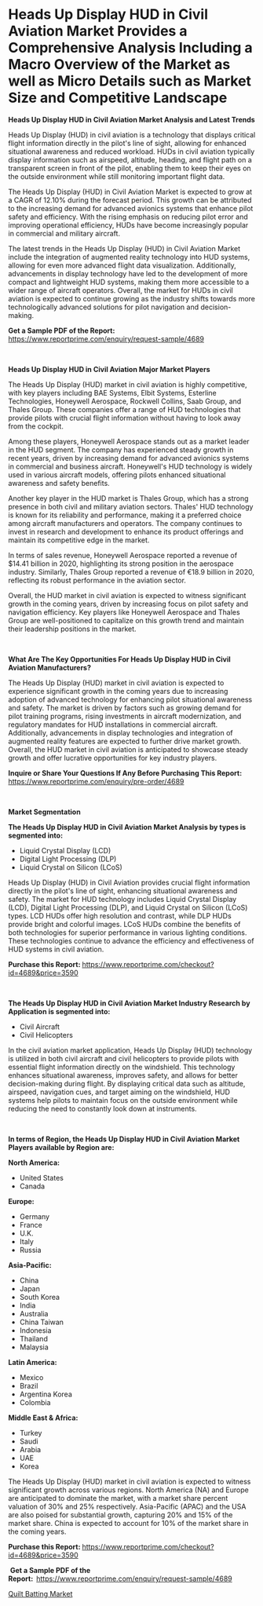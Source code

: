 <p><h1>Heads Up Display HUD in Civil Aviation Market Provides a Comprehensive Analysis Including a Macro Overview of the Market as well as Micro Details such as Market Size and Competitive Landscape</h1></p><p><strong>Heads Up Display HUD in Civil Aviation Market Analysis and Latest Trends</strong></p>
<p><p>Heads Up Display (HUD) in civil aviation is a technology that displays critical flight information directly in the pilot's line of sight, allowing for enhanced situational awareness and reduced workload. HUDs in civil aviation typically display information such as airspeed, altitude, heading, and flight path on a transparent screen in front of the pilot, enabling them to keep their eyes on the outside environment while still monitoring important flight data.</p><p>The Heads Up Display (HUD) in Civil Aviation Market is expected to grow at a CAGR of 12.10% during the forecast period. This growth can be attributed to the increasing demand for advanced avionics systems that enhance pilot safety and efficiency. With the rising emphasis on reducing pilot error and improving operational efficiency, HUDs have become increasingly popular in commercial and military aircraft.</p><p>The latest trends in the Heads Up Display (HUD) in Civil Aviation Market include the integration of augmented reality technology into HUD systems, allowing for even more advanced flight data visualization. Additionally, advancements in display technology have led to the development of more compact and lightweight HUD systems, making them more accessible to a wider range of aircraft operators. Overall, the market for HUDs in civil aviation is expected to continue growing as the industry shifts towards more technologically advanced solutions for pilot navigation and decision-making.</p></p>
<p><strong>Get a Sample PDF of the Report:&nbsp;</strong> <a href="https://www.reportprime.com/enquiry/request-sample/4689">https://www.reportprime.com/enquiry/request-sample/4689</a></p>
<p>&nbsp;</p>
<p><strong>Heads Up Display HUD in Civil Aviation Major Market Players</strong></p>
<p><p>The Heads Up Display (HUD) market in civil aviation is highly competitive, with key players including BAE Systems, Elbit Systems, Esterline Technologies, Honeywell Aerospace, Rockwell Collins, Saab Group, and Thales Group. These companies offer a range of HUD technologies that provide pilots with crucial flight information without having to look away from the cockpit.</p><p>Among these players, Honeywell Aerospace stands out as a market leader in the HUD segment. The company has experienced steady growth in recent years, driven by increasing demand for advanced avionics systems in commercial and business aircraft. Honeywell's HUD technology is widely used in various aircraft models, offering pilots enhanced situational awareness and safety benefits.</p><p>Another key player in the HUD market is Thales Group, which has a strong presence in both civil and military aviation sectors. Thales' HUD technology is known for its reliability and performance, making it a preferred choice among aircraft manufacturers and operators. The company continues to invest in research and development to enhance its product offerings and maintain its competitive edge in the market.</p><p>In terms of sales revenue, Honeywell Aerospace reported a revenue of $14.41 billion in 2020, highlighting its strong position in the aerospace industry. Similarly, Thales Group reported a revenue of €18.9 billion in 2020, reflecting its robust performance in the aviation sector.</p><p>Overall, the HUD market in civil aviation is expected to witness significant growth in the coming years, driven by increasing focus on pilot safety and navigation efficiency. Key players like Honeywell Aerospace and Thales Group are well-positioned to capitalize on this growth trend and maintain their leadership positions in the market.</p></p>
<p>&nbsp;</p>
<p><strong>What Are The Key Opportunities For Heads Up Display HUD in Civil Aviation Manufacturers?</strong></p>
<p><p>The Heads Up Display (HUD) market in civil aviation is expected to experience significant growth in the coming years due to increasing adoption of advanced technology for enhancing pilot situational awareness and safety. The market is driven by factors such as growing demand for pilot training programs, rising investments in aircraft modernization, and regulatory mandates for HUD installations in commercial aircraft. Additionally, advancements in display technologies and integration of augmented reality features are expected to further drive market growth. Overall, the HUD market in civil aviation is anticipated to showcase steady growth and offer lucrative opportunities for key industry players.</p></p>
<p><strong>Inquire or Share Your Questions If Any Before Purchasing This Report:</strong> <a href="https://www.reportprime.com/enquiry/pre-order/4689">https://www.reportprime.com/enquiry/pre-order/4689</a></p>
<p>&nbsp;</p>
<p><strong>Market Segmentation</strong></p>
<p><strong>The Heads Up Display HUD in Civil Aviation Market Analysis by types is segmented into:</strong></p>
<p><ul><li>Liquid Crystal Display (LCD)</li><li>Digital Light Processing (DLP)</li><li>Liquid Crystal on Silicon (LCoS)</li></ul></p>
<p><p>Heads Up Display (HUD) in Civil Aviation provides crucial flight information directly in the pilot's line of sight, enhancing situational awareness and safety. The market for HUD technology includes Liquid Crystal Display (LCD), Digital Light Processing (DLP), and Liquid Crystal on Silicon (LCoS) types. LCD HUDs offer high resolution and contrast, while DLP HUDs provide bright and colorful images. LCoS HUDs combine the benefits of both technologies for superior performance in various lighting conditions. These technologies continue to advance the efficiency and effectiveness of HUD systems in civil aviation.</p></p>
<p><strong>Purchase this Report:&nbsp;</strong><a href="https://www.reportprime.com/checkout?id=4689&price=3590">https://www.reportprime.com/checkout?id=4689&price=3590</a></p>
<p>&nbsp;</p>
<p><strong>The Heads Up Display HUD in Civil Aviation Market Industry Research by Application is segmented into:</strong></p>
<p><ul><li>Civil Aircraft</li><li>Civil Helicopters</li></ul></p>
<p><p>In the civil aviation market application, Heads Up Display (HUD) technology is utilized in both civil aircraft and civil helicopters to provide pilots with essential flight information directly on the windshield. This technology enhances situational awareness, improves safety, and allows for better decision-making during flight. By displaying critical data such as altitude, airspeed, navigation cues, and target aiming on the windshield, HUD systems help pilots to maintain focus on the outside environment while reducing the need to constantly look down at instruments.</p></p>
<p>&nbsp;</p>
<p><strong>In terms of Region, the Heads Up Display HUD in Civil Aviation Market Players available by Region are:</strong></p>
<p>
    <p> <strong> North America: </strong>
        <ul>
            <li>United States</li>
            <li>Canada</li>
        </ul>
        </p> 
    <p> <strong> Europe: </strong>
        <ul>
            <li>Germany</li>
            <li>France</li>
            <li>U.K.</li>
            <li>Italy</li>
            <li>Russia</li>
        </ul>
        </p> 
    <p> <strong> Asia-Pacific: </strong>
        <ul>
            <li>China</li>
            <li>Japan</li>
            <li>South Korea</li>
            <li>India</li>
            <li>Australia</li>
            <li>China Taiwan</li>
            <li>Indonesia</li>
            <li>Thailand</li>
            <li>Malaysia</li>
        </ul>
        </p> 
    <p> <strong> Latin America: </strong>
        <ul>
            <li>Mexico</li>
            <li>Brazil</li>
            <li>Argentina Korea</li>
            <li>Colombia</li>
        </ul>
        </p> 
    <p> <strong> Middle East & Africa: </strong>
        <ul>
            <li>Turkey</li>
            <li>Saudi</li>
            <li>Arabia</li>
            <li>UAE</li>
            <li>Korea</li>
        </ul>
    </p>
    </p>
<p><p>The Heads Up Display (HUD) market in civil aviation is expected to witness significant growth across various regions. North America (NA) and Europe are anticipated to dominate the market, with a market share percent valuation of 30% and 25% respectively. Asia-Pacific (APAC) and the USA are also poised for substantial growth, capturing 20% and 15% of the market share. China is expected to account for 10% of the market share in the coming years.</p></p>
<p><strong>Purchase this Report: </strong><a href="https://www.reportprime.com/checkout?id=4689&price=3590">https://www.reportprime.com/checkout?id=4689&price=3590</a></p>
<p>&nbsp;<strong>Get a Sample PDF of the Report:&nbsp;&nbsp;</strong><a href="https://www.reportprime.com/enquiry/request-sample/4689">https://www.reportprime.com/enquiry/request-sample/4689</a></p>
<p><strong></strong></p>
<p><p><a href="https://bubble-tree-ea4.notion.site/Quilt-Batting-Market-Provides-a-Comprehensive-Analysis-Including-a-Macro-Overview-of-the-Market-as-w-7cfa2905d7cf4935ba31826afa050c15">Quilt Batting Market</a></p></p>